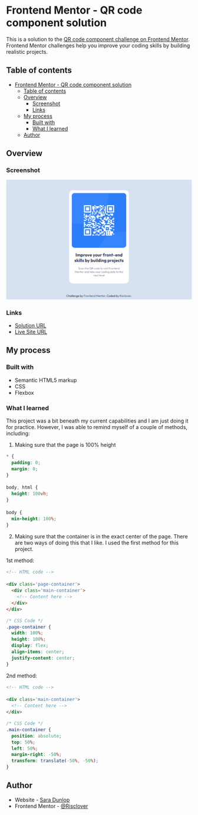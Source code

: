 # Frontend Mentor - QR code component solution

This is a solution to the [QR code component challenge on Frontend Mentor](https://www.frontendmentor.io/challenges/qr-code-component-iux_sIO_H). Frontend Mentor challenges help you improve your coding skills by building realistic projects. 

## Table of contents

- [Frontend Mentor - QR code component solution](#frontend-mentor---qr-code-component-solution)
  - [Table of contents](#table-of-contents)
  - [Overview](#overview)
    - [Screenshot](#screenshot)
    - [Links](#links)
  - [My process](#my-process)
    - [Built with](#built-with)
    - [What I learned](#what-i-learned)
  - [Author](#author)

## Overview

### Screenshot

![](./images/desktop_screenshot.png)

### Links

- [Solution URL](https://www.frontendmentor.io/solutions/qr-code-component-ifJlaV7Lh)
- [Live Site URL](https://risclover.github.io/qr-code-component/)

## My process

### Built with

- Semantic HTML5 markup
- CSS
- Flexbox

### What I learned

This project was a bit beneath my current capabilities and I am just doing it for practice. However, I was able to remind myself of a couple of methods, including:

1. Making sure that the page is 100% height

```css
* {
  padding: 0;
  margin: 0;
}

body, html {
  height: 100vh;
}

body {
  min-height: 100%;
}
```

2. Making sure that the container is in the exact center of the page. There are two ways of doing this that I like. I used the first method for this project.

  1st method: 
  ```html
  <!-- HTML code -->

  <div class='page-container'>
    <div class='main-container'>
      <!-- Content here -->
    </div>
  </div>
  ```
  ```css
  /* CSS Code */
  .page-container {
    width: 100%;
    height: 100%;
    display: flex;
    align-items: center;
    justify-content: center;
  }
  ```

  2nd method:

  ```html
  <!-- HTML code -->

  <div class='main-container'>
    <!-- Content here -->
  </div>

  ```
  ```css
  /* CSS Code */
  .main-container {
    position: absolute;
    top: 50%;
    left: 50%;
    margin-right: -50%;
    transform: translate(-50%, -50%); 
  }
  ```

## Author

- Website - [Sara Dunlop](https://risclover.github.io/official-portfolio/)
- Frontend Mentor - [@Risclover](https://www.frontendmentor.io/profile/Risclover)